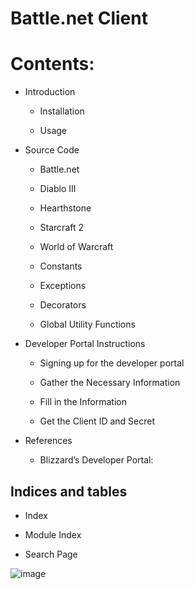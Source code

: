 # Battle.net Client

# Contents:


* Introduction


    * Installation


    * Usage


* Source Code


    * Battle.net


    * Diablo III


    * Hearthstone


    * Starcraft 2


    * World of Warcraft


    * Constants


    * Exceptions


    * Decorators


    * Global Utility Functions


* Developer Portal Instructions


    * Signing up for the developer portal


    * Gather the Necessary Information


    * Fill in the Information


    * Get the Client ID and Secret


* References


    * Blizzard’s Developer Portal:


## Indices and tables


* Index


* Module Index


* Search Page



![image](_static/gahd_logo.png)
